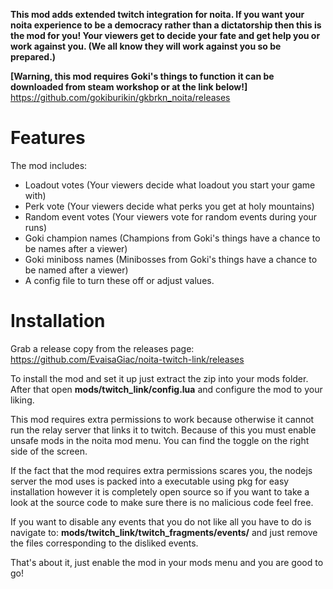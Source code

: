 **This mod adds extended twitch integration for noita. 
If you want your noita experience to be a democracy rather than a dictatorship then this is the mod for you!
Your viewers get to decide your fate and get help you or work against you. (We all know they will work against you so be prepared.)**

**[Warning, this mod requires Goki's things to function it can be downloaded from steam workshop or at the link below!]**
https://github.com/gokiburikin/gkbrkn_noita/releases


# Features

The mod includes:
* Loadout votes (Your viewers decide what loadout you start your game with)
* Perk vote (Your viewers decide what perks you get at holy mountains)
* Random event votes (Your viewers vote for random events during your runs)
* Goki champion names (Champions from Goki's things have a chance to be names after a viewer)
* Goki miniboss names (Minibosses from Goki's things have a chance to be named after a viewer)
* A config file to turn these off or adjust values.



# Installation
Grab a release copy from the releases page:
https://github.com/EvaisaGiac/noita-twitch-link/releases

To install the mod and set it up just extract the zip into your mods folder.
After that open **mods/twitch_link/config.lua** and configure the mod to your liking.

This mod requires extra permissions to work because otherwise it cannot run the relay server that links it to twitch.
Because of this you must enable unsafe mods in the noita mod menu.
You can find the toggle on the right side of the screen.

If the fact that the mod requires extra permissions scares you, the nodejs server the mod uses is packed into a executable using pkg for easy installation however it is completely open source so if you want to take a look at the source code to make sure there is no malicious code feel free.

If you want to disable any events that you do not like all you have to do is navigate to:
**mods/twitch_link/twitch_fragments/events/** 
and just remove the files corresponding to the disliked events.

That's about it, just enable the mod in your mods menu and you are good to go!
